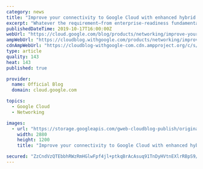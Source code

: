 ```yaml
---
category: news
title: "Improve your connectivity to Google Cloud with enhanced hybrid connectivity options"
excerpt: "Whatever the requirement—from enterprise-readiness fundamentals like reliability, performance, and security, to innovations for enabling microservices architecture or hybrid and multi-cloud deployments—the Google Cloud networking portfolio has something to offer.  At NEXT ‘19 in San Francisco, we announced"
publishedDateTime: 2019-10-17T16:00:00Z
webUrl: "https://cloud.google.com/blog/products/networking/improve-your-connectivity-to-google-cloud-with-enhanced-hybrid-connectivity-options/"
ampWebUrl: "https://cloudblog.withgoogle.com/products/networking/improve-your-connectivity-to-google-cloud-with-enhanced-hybrid-connectivity-options/amp/"
cdnAmpWebUrl: "https://cloudblog-withgoogle-com.cdn.ampproject.org/c/s/cloudblog.withgoogle.com/products/networking/improve-your-connectivity-to-google-cloud-with-enhanced-hybrid-connectivity-options/amp/"
type: article
quality: 143
heat: 143
published: true

provider:
  name: Official Blog
  domain: cloud.google.com

topics:
  - Google Cloud
  - Networking

images:
  - url: "https://storage.googleapis.com/gweb-cloudblog-publish/original_images/GCP-networking.jpg"
    width: 2880
    height: 1200
    title: "Improve your connectivity to Google Cloud with enhanced hybrid connectivity options"

secured: "ZzCndVzQTEbbhRWzRmHGlwFpf4jl+ptkqBrAcAsuq91TnDyHVtnEXlrRBpS9/CCNQxzmhWWjDuxrDPCWvW3PGdibH6A8IQO+xwcSfmKU2seOsXD+nt+Kmny9ARbSePkzctkZ7MLDsnUhH3xZf7l9BNRv5VZFV8BN7nGXuVcwZdH+kqLp7fE9cyn7D5SIoU86IvNZCwGUkWcJVkkJNVwSoqXqZacG02r0SL47jwxZI10+1w2mhHXVeV/7Ikfeu+rHMl/siUI/dQ+udKxOcOediQflhOp/f4XUFTgdcd22PzhFhIxHAFnLzIviaT8RKW9WcS/s7Wzfi2CMcj0GoNpGHA==;JiKB4o2nxr63unJ+KdRRdQ=="
---
```


